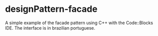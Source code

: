 # designPattern-facade

A simple example of the facade pattern using C++ with the Code::Blocks IDE. The interface is in brazilian portuguese.
